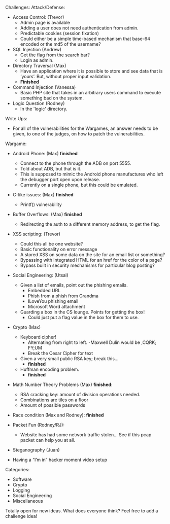 Challenges:
Attack/Defense:

- Access Control: (Trevor)
	- Admin page is available
	- Adding a user does not need authentication from admin.
	- Predictable cookies (session fixation)
	- Could either be a simple time-based mechanism that base-64 encoded or the md5 of the username?
- SQL Injection (Andrew)
	- Get the flag from the search bar?
	- Login as admin.
- Directory Traversal (Max)
	- Have an application where it is possible to store and see data that is ‘yours’. But, without proper input validation.
	- **Finished**
- Command Injection (Vanessa)
	- Basic PHP site that takes in an arbitrary users command to execute something bad on the system.
- Logic Question (Rodney)
	- In the 'logic' directory. 

Write Ups:
- For all of the vulnerabilities for the Wargames, an answer needs to be given, to one of the judges, on how to patch the vulnerabilities.

Wargame:
- Android Phone: (Max) **finished**
	- Connect to the phone through the ADB on port 5555.
	- Told about ADB, but that is it.
	- This is supposed to mimic the Android phone manufactures who left the debugger port open upon release.
	- Currently on a single phone, but this could be emulated.
- C-like issues: (Max) **finished**
	- Printf() vulnerability
- Buffer Overflows: (Max) **finished**
	- Redirecting the auth to a different memory address, to get the flag.
- XSS scripting: (Trevor)
	- Could this all be one website?
	- Basic functionality on error message
	- A stored XSS on some data on the site for an email list or something?
	- Bypassing with integrated HTML for an href for the color of a page?
	- Bypass built in security mechanisms for particular blog posting?

- Social Engineering: (Utsal)
	- Given a list of emails, point out the phishing emails.
        - Embedded URL
        - Phish from a phish from Grandma
        - ILoveYou phishing email 
        - Microsoft Word attachment
	- Guarding a box in the CS lounge. Points for getting the box!
		- Could just put a flag value in the box for them to use.
- Crypto (Max)
	- Keyboard cipher!
		- Alternating from right to left.
			-Maxwell Dulin would be ,CQRK; FY;UM
		- Break the Cesar Cipher for text
	- Given a very small public RSA key; break this…
		- **finished**
	- Huffman encoding problem.
		- **finished**
- Math Number Theory Problems (Max) **finished**:
	- RSA cracking key: amount of division operations needed. 
	- Combinations are tiles on a floor
	- Amount of possible passwords
- Race condition (Max and Rodney): **finished**
- Packet Fun (Rodney/RJ):
	- Website has had some network traffic stolen… See if this pcap packet can help you at all.
- Steganography (Juan)
- Having a “I’m in” hacker moment video setup

Categories:
- Software
- Crypto
- Logging
- Social Engineering
- Miscellaneous




Totally open for new ideas. What does everyone think? Feel free to add a challenge idea!
